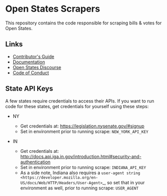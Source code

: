 # Open States Scrapers

This repository contains the code responsible for scraping bills & votes for Open States.

## Links

* [Contributor's Guide](https://docs.openstates.org/en/latest/contributing/getting-started.html)
* [Documentation](https://docs.openstates.org/en/latest/contributing/scrapers.html)
* [Open States Discourse](https://discourse.openstates.org)
* [Code of Conduct](https://docs.openstates.org/en/latest/contributing/code-of-conduct.html)


## State API Keys

A few states require credentials to access their APIs. If you want to run code for these states, get credentials for yourself using these steps:

* NY

  * Get credentials at: https://legislation.nysenate.gov/#signup
  * Set in environment prior to running scrape: ``NEW_YORK_API_KEY``

* IN

  * Get credentials at: http://docs.api.iga.in.gov/introduction.html#security-and-authentication
  * Set in environment prior to running scrape: ``INDIANA_API_KEY``
  * As a side note, Indiana also requires a `user-agent string <https://developer.mozilla.org/en-US/docs/Web/HTTP/Headers/User-Agent>`_, so set that in your environment as well, prior to running scrape: ``USER_AGENT``
